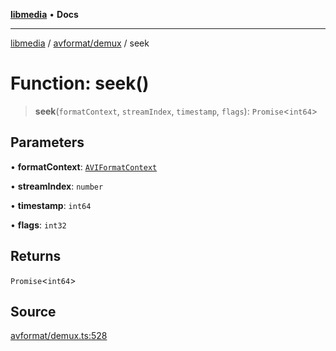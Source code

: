 [**libmedia**](../../../README.md) • **Docs**

***

[libmedia](../../../README.md) / [avformat/demux](../README.md) / seek

# Function: seek()

> **seek**(`formatContext`, `streamIndex`, `timestamp`, `flags`): `Promise`\<`int64`\>

## Parameters

• **formatContext**: [`AVIFormatContext`](../../AVFormatContext/interfaces/AVIFormatContext.md)

• **streamIndex**: `number`

• **timestamp**: `int64`

• **flags**: `int32`

## Returns

`Promise`\<`int64`\>

## Source

[avformat/demux.ts:528](https://github.com/zhaohappy/libmedia/blob/87bf8029d8be58d5035a3f4dc7037c25d1ac371b/src/avformat/demux.ts#L528)

